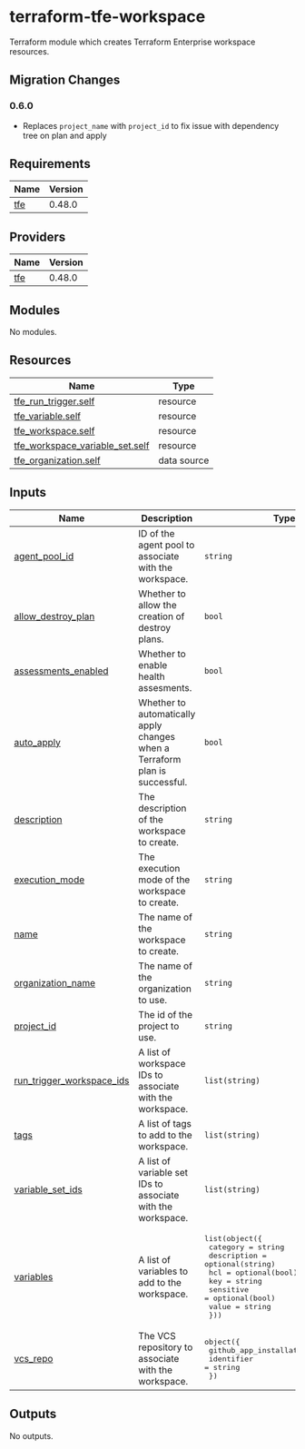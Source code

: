 # terraform-tfe-workspace
Terraform module which creates Terraform Enterprise workspace resources.

## Migration Changes

### 0.6.0

- Replaces `project_name` with `project_id` to fix issue with dependency tree on plan and apply

<!-- BEGIN_TF_DOCS -->
## Requirements

| Name | Version |
|------|---------|
| <a name="requirement_tfe"></a> [tfe](#requirement\_tfe) | 0.48.0 |

## Providers

| Name | Version |
|------|---------|
| <a name="provider_tfe"></a> [tfe](#provider\_tfe) | 0.48.0 |

## Modules

No modules.

## Resources

| Name | Type |
|------|------|
| [tfe_run_trigger.self](https://registry.terraform.io/providers/hashicorp/tfe/0.48.0/docs/resources/run_trigger) | resource |
| [tfe_variable.self](https://registry.terraform.io/providers/hashicorp/tfe/0.48.0/docs/resources/variable) | resource |
| [tfe_workspace.self](https://registry.terraform.io/providers/hashicorp/tfe/0.48.0/docs/resources/workspace) | resource |
| [tfe_workspace_variable_set.self](https://registry.terraform.io/providers/hashicorp/tfe/0.48.0/docs/resources/workspace_variable_set) | resource |
| [tfe_organization.self](https://registry.terraform.io/providers/hashicorp/tfe/0.48.0/docs/data-sources/organization) | data source |

## Inputs

| Name | Description | Type | Default | Required |
|------|-------------|------|---------|:--------:|
| <a name="input_agent_pool_id"></a> [agent\_pool\_id](#input\_agent\_pool\_id) | ID of the agent pool to associate with the workspace. | `string` | `null` | no |
| <a name="input_allow_destroy_plan"></a> [allow\_destroy\_plan](#input\_allow\_destroy\_plan) | Whether to allow the creation of destroy plans. | `bool` | `false` | no |
| <a name="input_assessments_enabled"></a> [assessments\_enabled](#input\_assessments\_enabled) | Whether to enable health assesments. | `bool` | `false` | no |
| <a name="input_auto_apply"></a> [auto\_apply](#input\_auto\_apply) | Whether to automatically apply changes when a Terraform plan is successful. | `bool` | `false` | no |
| <a name="input_description"></a> [description](#input\_description) | The description of the workspace to create. | `string` | n/a | yes |
| <a name="input_execution_mode"></a> [execution\_mode](#input\_execution\_mode) | The execution mode of the workspace to create. | `string` | `"remote"` | no |
| <a name="input_name"></a> [name](#input\_name) | The name of the workspace to create. | `string` | n/a | yes |
| <a name="input_organization_name"></a> [organization\_name](#input\_organization\_name) | The name of the organization to use. | `string` | n/a | yes |
| <a name="input_project_id"></a> [project\_id](#input\_project\_id) | The id of the project to use. | `string` | n/a | yes |
| <a name="input_run_trigger_workspace_ids"></a> [run\_trigger\_workspace\_ids](#input\_run\_trigger\_workspace\_ids) | A list of workspace IDs to associate with the workspace. | `list(string)` | `[]` | no |
| <a name="input_tags"></a> [tags](#input\_tags) | A list of tags to add to the workspace. | `list(string)` | `[]` | no |
| <a name="input_variable_set_ids"></a> [variable\_set\_ids](#input\_variable\_set\_ids) | A list of variable set IDs to associate with the workspace. | `list(string)` | `[]` | no |
| <a name="input_variables"></a> [variables](#input\_variables) | A list of variables to add to the workspace. | <pre>list(object({<br>    category    = string<br>    description = optional(string)<br>    hcl         = optional(bool)<br>    key         = string<br>    sensitive   = optional(bool)<br>    value       = string<br>  }))</pre> | `[]` | no |
| <a name="input_vcs_repo"></a> [vcs\_repo](#input\_vcs\_repo) | The VCS repository to associate with the workspace. | <pre>object({<br>    github_app_installation_id = string<br>    identifier                 = string<br>  })</pre> | `null` | no |

## Outputs

No outputs.
<!-- END_TF_DOCS -->
